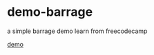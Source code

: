 # demo-barrage
a simple barrage demo learn from freecodecamp

[demo](https://shirley5li.github.io/demo-barrage)
